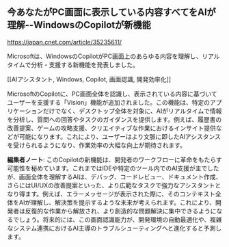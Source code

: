 ## 今あなたがPC画面に表示している内容すべてをAIが理解--WindowsのCopilotが新機能

https://japan.cnet.com/article/35235611/

Microsoftは、WindowsのCopilotがPC画面上のあらゆる内容を理解し、リアルタイムで分析・支援する新機能を発表しました。

[[AIアシスタント, Windows, Copilot, 画面認識, 開発効率化]]

MicrosoftのCopilotに、PC画面全体を認識し、表示されている内容に基づいてユーザーを支援する「Vision」機能が追加されました。この機能は、特定のアプリケーションだけでなく、デスクトップ全体を対象に、AIがリアルタイムで情報を分析し、質問への回答やタスクのガイダンスを提供します。例えば、履歴書の改善提案、ゲームの攻略支援、クリエイティブな作業におけるインサイト提供などが可能になります。これにより、ユーザーはより文脈に即したAIアシスタンスを受けられるようになり、作業効率の大幅な向上が期待されます。

**編集者ノート**: このCopilotの新機能は、開発者のワークフローに革命をもたらす可能性を秘めています。これまではIDEや特定のツール内でのAI支援が主でしたが、画面全体を理解するAIは、デバッグ、コードレビュー、ドキュメント作成、さらにはUI/UXの改善提案といった、より広範なタスクで強力なアシスタントとなり得ます。例えば、エラーメッセージが表示された際に、そのコンテキスト全体をAIが理解し、解決策を提示するような未来が考えられます。これにより、開発者は反復的な作業から解放され、より創造的な問題解決に集中できるようになるでしょう。将来的には、この画面認識能力が、開発環境の自動最適化や、複雑なシステム連携におけるAI主導のトラブルシューティングへと進化すると予測します。